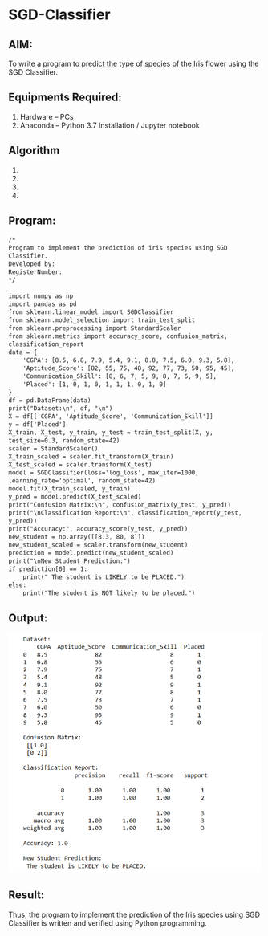 # SGD-Classifier
## AIM:
To write a program to predict the type of species of the Iris flower using the SGD Classifier.

## Equipments Required:
1. Hardware – PCs
2. Anaconda – Python 3.7 Installation / Jupyter notebook

## Algorithm
1. 
2. 
3. 
4. 

## Program:
```
/*
Program to implement the prediction of iris species using SGD Classifier.
Developed by: 
RegisterNumber:  
*/

import numpy as np
import pandas as pd
from sklearn.linear_model import SGDClassifier
from sklearn.model_selection import train_test_split
from sklearn.preprocessing import StandardScaler
from sklearn.metrics import accuracy_score, confusion_matrix, classification_report
data = {
    'CGPA': [8.5, 6.8, 7.9, 5.4, 9.1, 8.0, 7.5, 6.0, 9.3, 5.8],
    'Aptitude_Score': [82, 55, 75, 48, 92, 77, 73, 50, 95, 45],
    'Communication_Skill': [8, 6, 7, 5, 9, 8, 7, 6, 9, 5],
    'Placed': [1, 0, 1, 0, 1, 1, 1, 0, 1, 0]
}
df = pd.DataFrame(data)
print("Dataset:\n", df, "\n")
X = df[['CGPA', 'Aptitude_Score', 'Communication_Skill']]
y = df['Placed']
X_train, X_test, y_train, y_test = train_test_split(X, y, test_size=0.3, random_state=42)
scaler = StandardScaler()
X_train_scaled = scaler.fit_transform(X_train)
X_test_scaled = scaler.transform(X_test)
model = SGDClassifier(loss='log_loss', max_iter=1000, learning_rate='optimal', random_state=42)
model.fit(X_train_scaled, y_train)
y_pred = model.predict(X_test_scaled)
print("Confusion Matrix:\n", confusion_matrix(y_test, y_pred))
print("\nClassification Report:\n", classification_report(y_test, y_pred))
print("Accuracy:", accuracy_score(y_test, y_pred))
new_student = np.array([[8.3, 80, 8]])
new_student_scaled = scaler.transform(new_student)
prediction = model.predict(new_student_scaled)
print("\nNew Student Prediction:")
if prediction[0] == 1:
    print(" The student is LIKELY to be PLACED.")
else:
    print("The student is NOT likely to be placed.")
```

## Output:
![alt text](<exp 7.png>)


## Result:
Thus, the program to implement the prediction of the Iris species using SGD Classifier is written and verified using Python programming.
